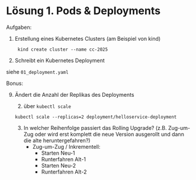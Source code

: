 # Lösung 1. Pods & Deployments

Aufgaben:
1. Erstellung eines Kubernetes Clusters (am Beispiel von kind)
   ```shell
    kind create cluster --name cc-2025
   ```

4. Schreibt ein Kubernetes Deployment

siehe `01_deployment.yaml`

Bonus:

9. Ändert die Anzahl der Replikas des Deployments

   2. über `kubectl scale`
   ```shell script
   kubectl scale --replicas=2 deployment/helloservice-deployment
   ```

   3. In welcher Reihenfolge passiert das Rolling Upgrade? (z.B. Zug-um-Zug oder wird erst komplett die neue Version ausgerollt und dann die alte heruntergefahren?)
      - Zug-um-Zug / Inkrementell:
         - Starten Neu-1
         - Runterfahren Alt-1
         - Starten Neu-2
         - Runterfahren Alt-2


